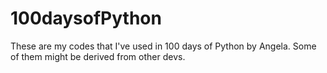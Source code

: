 # 100daysofPython
These are my codes that I've used in 100 days of Python by Angela. Some of them might be derived from other devs.
